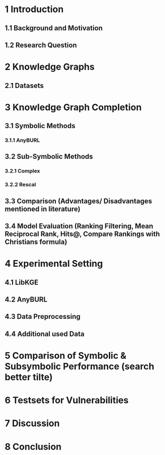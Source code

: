 # 1 Introduction
## 1.1 Background and Motivation
## 1.2 Research Question
# 2 Knowledge Graphs
## 2.1 Datasets
# 3 Knowledge Graph Completion
## 3.1 Symbolic Methods
### 3.1.1 AnyBURL
## 3.2 Sub-Symbolic Methods
### 3.2.1 Complex
### 3.2.2 Rescal
## 3.3 Comparison (Advantages/ Disadvantages mentioned in literature)
## 3.4 Model Evaluation (Ranking Filtering, Mean Reciprocal Rank, Hits@, Compare Rankings with Christians formula)
# 4 Experimental Setting
## 4.1 LibKGE
## 4.2 AnyBURL
## 4.3 Data Preprocessing
## 4.4 Additional used Data
# 5 Comparison of Symbolic & Subsymbolic Performance (search better tilte)
# 6 Testsets for Vulnerabilities
# 7 Discussion
# 8 Conclusion
  